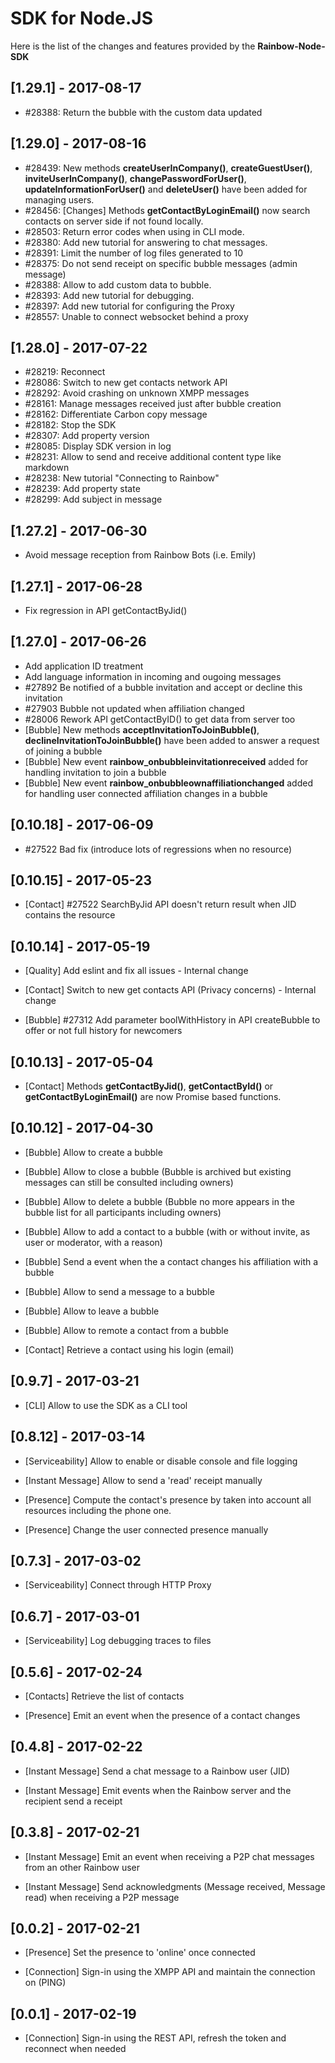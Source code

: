 # SDK for Node.JS

Here is the list of the changes and features provided by the **Rainbow-Node-SDK**

## [1.29.1] - 2017-08-17
- #28388: Return the bubble with the custom data updated

## [1.29.0] - 2017-08-16
- #28439: New methods **createUserInCompany()**, **createGuestUser()**, **inviteUserInCompany()**, **changePasswordForUser()**, **updateInformationForUser()** and **deleteUser()** have been added for managing users.
- #28456: [Changes] Methods **getContactByLoginEmail()** now search contacts on server side if not found locally.
- #28503: Return error codes when using in CLI mode.
- #28380: Add new tutorial for answering to chat messages.
- #28391: Limit the number of log files generated to 10
- #28375: Do not send receipt on specific bubble messages (admin message)
- #28388: Allow to add custom data to bubble.
- #28393: Add new tutorial for debugging.
- #28397: Add new tutorial for configuring the Proxy
- #28557: Unable to connect websocket behind a proxy

## [1.28.0] - 2017-07-22
- #28219: Reconnect
- #28086: Switch to new get contacts network API
- #28292: Avoid crashing on unknown XMPP messages
- #28161: Manage messages received just after bubble creation
- #28162: Differentiate Carbon copy message
- #28182: Stop the SDK
- #28307: Add property version
- #28085: Display SDK version in log
- #28231: Allow to send and receive additional content type like markdown
- #28238: New tutorial "Connecting to Rainbow"
- #28239: Add property state
- #28299: Add subject in message 

## [1.27.2] - 2017-06-30
- Avoid message reception from Rainbow Bots (i.e. Emily)

## [1.27.1] - 2017-06-28
 - Fix regression in API getContactByJid() 

## [1.27.0] - 2017-06-26
 - Add application ID treatment
 - Add language information in incoming and ougoing messages
 - #27892 Be notified of a bubble invitation and accept or decline this invitation
 - #27903 Bubble not updated when affiliation changed
 - #28006 Rework API getContactByID() to get data from server too
 - [Bubble] New methods **acceptInvitationToJoinBubble()**, **declineInvitationToJoinBubble()** have been added to answer a request of joining a bubble
 - [Bubble] New event **rainbow_onbubbleinvitationreceived** added for handling invitation to join a bubble
 - [Bubble] New event **rainbow_onbubbleownaffiliationchanged** added for handling user connected affiliation changes in a bubble

## [0.10.18] - 2017-06-09
 - #27522 Bad fix (introduce lots of regressions when no resource)

## [0.10.15] - 2017-05-23
 - [Contact] #27522 SearchByJid API doesn't return result when JID contains the resource 

## [0.10.14] - 2017-05-19
 
 - [Quality] Add eslint and fix all issues - Internal change
 
 - [Contact] Switch to new get contacts API (Privacy concerns) - Internal change

 - [Bubble] #27312 Add parameter boolWithHistory in API createBubble to offer or not full history for newcomers

## [0.10.13] - 2017-05-04

 - [Contact] Methods **getContactByJid()**, **getContactById()** or **getContactByLoginEmail()** are now Promise based functions.

## [0.10.12] - 2017-04-30

 - [Bubble] Allow to create a bubble
 
 - [Bubble] Allow to close a bubble (Bubble is archived but existing messages can still be consulted including owners)

 - [Bubble] Allow to delete a bubble (Bubble no more appears in the bubble list for all participants including owners)

 - [Bubble] Allow to add a contact to a bubble (with or without invite, as user or moderator, with a reason)

 - [Bubble] Send a event when the a contact changes his affiliation with a bubble

 - [Bubble] Allow to send a message to a bubble

 - [Bubble] Allow to leave a bubble

 - [Bubble] Allow to remote a contact from a bubble

 - [Contact] Retrieve a contact using his login (email)

## [0.9.7] - 2017-03-21

 - [CLI] Allow to use the SDK as a CLI tool

## [0.8.12] - 2017-03-14

 - [Serviceability] Allow to enable or disable console and file logging

 - [Instant Message] Allow to send a 'read' receipt manually

 - [Presence] Compute the contact's presence by taken into account all resources including the phone one.

 - [Presence] Change the user connected presence manually

## [0.7.3] - 2017-03-02

 - [Serviceability] Connect through HTTP Proxy

## [0.6.7] - 2017-03-01

 - [Serviceability] Log debugging traces to files

## [0.5.6] - 2017-02-24

 - [Contacts] Retrieve the list of contacts

 - [Presence] Emit an event when the presence of a contact changes

## [0.4.8] - 2017-02-22

 - [Instant Message] Send a chat message to a Rainbow user (JID)

 - [Instant Message] Emit events when the Rainbow server and the recipient send a receipt

## [0.3.8] - 2017-02-21

 - [Instant Message] Emit an event when receiving a P2P chat messages from an other Rainbow user
 
 - [Instant Message] Send acknowledgments (Message received, Message read) when receiving a P2P message 

## [0.0.2] - 2017-02-21

 - [Presence] Set the presence to 'online' once connected
 
 - [Connection] Sign-in using the XMPP API and maintain the connection on (PING)

## [0.0.1] - 2017-02-19

 - [Connection] Sign-in using the REST API, refresh the token and reconnect when needed
